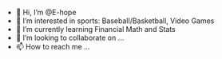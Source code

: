 - 👋 Hi, I’m @E-hope
- 👀 I’m interested in sports: Baseball/Basketball, Video Games
- 🌱 I’m currently learning Financial Math and Stats
- 💞️ I’m looking to collaborate on ...
- 📫 How to reach me ...

<!---
E-hope/E-hope is a ✨ special ✨ repository because its `README.md` (this file) appears on your GitHub profile.
You can click the Preview link to take a look at your changes.
--->

